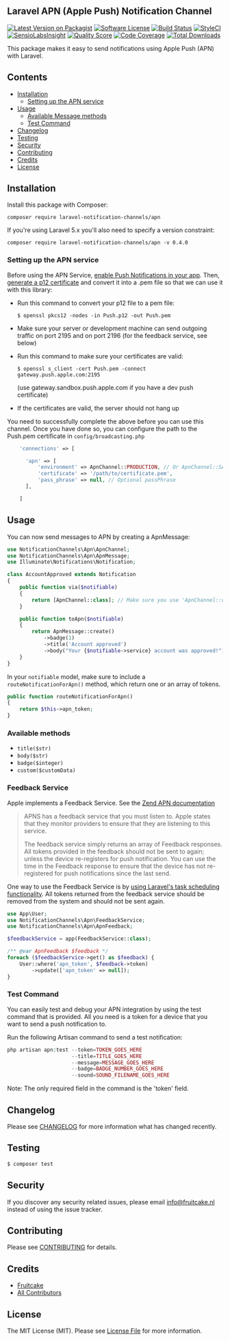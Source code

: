 ## Laravel APN (Apple Push) Notification Channel

[![Latest Version on Packagist](https://img.shields.io/packagist/v/laravel-notification-channels/apn.svg?style=flat-square)](https://packagist.org/packages/laravel-notification-channels/apn)
[![Software License](https://img.shields.io/badge/license-MIT-brightgreen.svg?style=flat-square)](LICENSE.md)
[![Build Status](https://img.shields.io/travis/laravel-notification-channels/apn/master.svg?style=flat-square)](https://travis-ci.org/laravel-notification-channels/apn)
[![StyleCI](https://styleci.io/repos/66449499/shield)](https://styleci.io/repos/:style_ci_id)
[![SensioLabsInsight](https://img.shields.io/sensiolabs/i/c0cd30d0-1013-4ced-a4b5-65e0dc87832e.svg?style=flat-square)](https://insight.sensiolabs.com/projects/c0cd30d0-1013-4ced-a4b5-65e0dc87832e)
[![Quality Score](https://img.shields.io/scrutinizer/g/laravel-notification-channels/apn.svg?style=flat-square)](https://scrutinizer-ci.com/g/laravel-notification-channels/apn)
[![Code Coverage](https://img.shields.io/scrutinizer/coverage/g/laravel-notification-channels/apn/master.svg?style=flat-square)](https://scrutinizer-ci.com/g/laravel-notification-channels/apn/?branch=master)
[![Total Downloads](https://img.shields.io/packagist/dt/laravel-notification-channels/apn.svg?style=flat-square)](https://packagist.org/packages/laravel-notification-channels/apn)

This package makes it easy to send notifications using Apple Push (APN) with Laravel.

## Contents

- [Installation](#installation)
	- [Setting up the APN service](#setting-up-the-apn-service)
- [Usage](#usage)
	- [Available Message methods](#available-message-methods)
	- [Test Command](#test-command)
- [Changelog](#changelog)
- [Testing](#testing)
- [Security](#security)
- [Contributing](#contributing)
- [Credits](#credits)
- [License](#license)


## Installation

Install this package with Composer:

    composer require laravel-notification-channels/apn

If you're using Laravel 5.x you'll also need to specify a version constraint:

    composer require laravel-notification-channels/apn -v 0.4.0

### Setting up the APN service

Before using the APN Service, [enable Push Notifications in your app](https://help.apple.com/xcode/mac/current/#/devdfd3d04a1). Then, [generate a p12 certificate](https://help.apple.com/developer-account/#/dev82a71386a) and convert it into a .pem file so that we can use it with this library:

* Run this command to convert your p12 file to a pem file:

  `$ openssl pkcs12 -nodes -in Push.p12 -out Push.pem` 
* Make sure your server or development machine can send outgoing traffic on port 2195 and on port 2196 (for the feedback service, see below)
* Run this command to make sure your certificates are valid:

  `$ openssl s_client -cert Push.pem -connect gateway.push.apple.com:2195`

  (use gateway.sandbox.push.apple.com if you have a dev push certificate)
* If the certificates are valid, the server should not hang up

You need to successfully complete the above before you can use this channel. Once you have done so, you can configure the path to the Push.pem certificate in `config/broadcasting.php`

```php
    'connections' => [

      'apn' => [
          'environment' => ApnChannel::PRODUCTION, // Or ApnChannel::SANDBOX
          'certificate' => '/path/to/certificate.pem', 
          'pass_phrase' => null, // Optional passPhrase
      ],

    ]
```

## Usage

You can now send messages to APN by creating a ApnMessage:

```php
use NotificationChannels\Apn\ApnChannel;
use NotificationChannels\Apn\ApnMessage;
use Illuminate\Notifications\Notification;

class AccountApproved extends Notification
{
    public function via($notifiable)
    {
        return [ApnChannel::class]; // Make sure you use 'ApnChannel::class', not just 'apn'
    }

    public function toApn($notifiable)
    {
        return ApnMessage::create()
            ->badge(1)
            ->title('Account approved')
            ->body("Your {$notifiable->service} account was approved!");
    }
}
```

In your `notifiable` model, make sure to include a `routeNotificationForApn()` method, which return one or an array of tokens.

```php
public function routeNotificationForApn()
{
    return $this->apn_token;
}
```

### Available methods

 - `title($str)`
 - `body($str)`
 - `badge($integer)`
 - `custom($customData)`

### Feedback Service

Apple implements a Feedback Service. See the [Zend APN documentation](https://framework.zend.com/manual/2.2/en/modules/zendservice.apple.apns.html#feedback-service)

> APNS has a feedback service that you must listen to. Apple states that they monitor providers to ensure that they are listening to this service.
> 
> The feedback service simply returns an array of Feedback responses. All tokens provided in the feedback should not be sent to again; unless the device re-registers for push notification. You can use the time in the Feedback response to ensure that the device has not re-registered for push notifications since the last send.

One way to use the Feedback Service is by [using Laravel's task scheduling functionality](https://laravel.com/docs/scheduling). All tokens returned from the feedback service should be removed from the system and should not be sent again. 

```php
use App\User;
use NotificationChannels\Apn\FeedbackService;
use NotificationChannels\Apn\ApnFeedback;

$feedbackService = app(FeedbackService::class);

/** @var ApnFeedback $feedback */
foreach ($feedbackService->get() as $feedback) {
    User::where('apn_token', $feedback->token)
        ->update(['apn_token' => null]);
}
```

### Test Command
You can easily test and debug your APN integration by using the test command that is provided. All you need is a token
for a device that you want to send a push notification to.

Run the following Artisan command to send a test notification:
```php
php artisan apn:test --token=TOKEN_GOES_HERE 
                     --title=TITLE_GOES_HERE 
                     --message=MESSAGE_GOES_HERE 
                     --badge=BADGE_NUMBER_GOES_HERE
                     --sound=SOUND_FILENAME_GOES_HERE
```

Note: The only required field in the command is the 'token' field.

## Changelog

Please see [CHANGELOG](CHANGELOG.md) for more information what has changed recently.

## Testing

``` bash
$ composer test
```

## Security

If you discover any security related issues, please email info@fruitcake.nl instead of using the issue tracker.

## Contributing

Please see [CONTRIBUTING](CONTRIBUTING.md) for details.

## Credits

- [Fruitcake](https://github.com/fruitcake)
- [All Contributors](../../contributors)

## License

The MIT License (MIT). Please see [License File](LICENSE.md) for more information.
